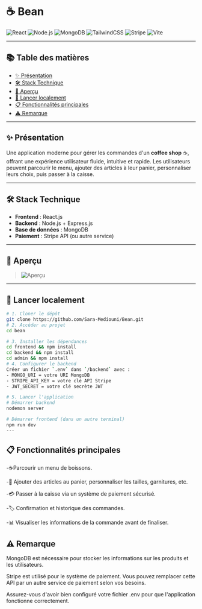 # ☕ **Bean**

![React](https://img.shields.io/badge/React-20232A?style=for-the-badge&logo=react&logoColor=61DAFB)
![Node.js](https://img.shields.io/badge/Node.js-339933?style=for-the-badge&logo=nodedotjs&logoColor=white)
![MongoDB](https://img.shields.io/badge/MongoDB-4EA94B?style=for-the-badge&logo=mongodb&logoColor=white)
![TailwindCSS](https://img.shields.io/badge/TailwindCSS-06B6D4?style=for-the-badge&logo=tailwindcss&logoColor=white)
![Stripe](https://img.shields.io/badge/Stripe-635BFF?style=for-the-badge&logo=stripe&logoColor=white)
![Vite](https://img.shields.io/badge/Vite-646CFF?style=for-the-badge&logo=vite&logoColor=white)

---

## 📚 **Table des matières**

- [✨ Présentation](#-présentation)
- [🛠️ Stack Technique](#️-stack-technique)
- [📸 Aperçu](#-aperçu)
- [🚀 Lancer localement](#-lancer-localement)
- [📋 Fonctionnalités principales](#-fonctionnalités-principales)
- [⚠️ Remarque](#️-remarque)

---

## ✨ **Présentation**

Une application moderne pour gérer les commandes d'un **coffee shop** ☕, offrant une expérience utilisateur fluide, intuitive et rapide. Les utilisateurs peuvent parcourir le menu, ajouter des articles à leur panier, personnaliser leurs choix, puis passer à la caisse.

---

## 🛠️ **Stack Technique**

- **Frontend** : React.js
- **Backend** : Node.js + Express.js
- **Base de données** : MongoDB
- **Paiement** : Stripe API (ou autre service)

---

## 📸 **Aperçu**

> ![Aperçu](https://exemple.com/image-de-aperçu)

---

## 🚀 **Lancer localement**

```bash
# 1. Cloner le dépôt
git clone https://github.com/Sara-Mediouni/Bean.git
# 2. Accéder au projet
cd bean

# 3. Installer les dépendances
cd frontend && npm install
cd backend && npm install
cd admin && npm install
# 4. Configurer le backend
Créer un fichier `.env` dans `/backend` avec :
- MONGO_URI = votre URI MongoDB
- STRIPE_API_KEY = votre clé API Stripe
- JWT_SECRET = votre clé secrète JWT

# 5. Lancer l'application
# Démarrer backend
nodemon server

# Démarrer frontend (dans un autre terminal)
npm run dev
---
```

## 📋 Fonctionnalités principales
 -☕Parcourir un menu de boissons.

 -🛒 Ajouter des articles au panier, personnaliser les tailles, garnitures, etc.

 -💳 Passer à la caisse via un système de paiement sécurisé.

 -🏷️ Confirmation et historique des commandes.

 -📊 Visualiser les informations de la commande avant de finaliser.

 ## ⚠️ Remarque
MongoDB est nécessaire pour stocker les informations sur les produits et les utilisateurs.

Stripe est utilisé pour le système de paiement. Vous pouvez remplacer cette API par un autre service de paiement selon vos besoins.

Assurez-vous d'avoir bien configuré votre fichier .env pour que l'application fonctionne correctement.